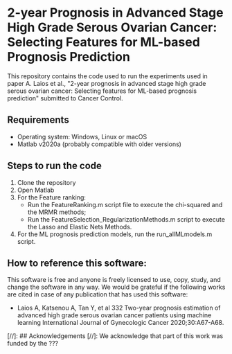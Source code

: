 # 2-year Prognosis in Advanced Stage High Grade Serous Ovarian Cancer: Selecting Features for ML-based Prognosis Prediction

This repository contains the code used to run the experiments used in paper A. Laios et al., "2-year prognosis in advanced stage high grade serous ovarian cancer: Selecting features for ML-based prognosis prediction" submitted to Cancer Control.

## Requirements

* Operating system: Windows, Linux or macOS
* Matlab v2020a (probably compatible with older versions)
    
## Steps to run the code

1. Clone the repository
2. Open Matlab
3. For the Feature ranking: 
    - Run the FeatureRanking.m script file to execute the chi-squared and the MRMR methods;
    - Run the FeatureSelection_RegularizationMethods.m script to execute the Lasso and Elastic Nets Methods.
4. For the ML prognosis prediction models, run the run_allMLmodels.m script. 

  
## How to reference this software:
This software is free and anyone is freely licensed to use, copy, study, and change the software in any way.
We would be grateful if the following works are cited in case of any publication that has used this software:

- Laios A, Katsenou A, Tan Y, et al 332 Two-year prognosis estimation of advanced high grade serous ovarian cancer patients using machine learning International Journal of Gynecologic Cancer 2020;30:A67-A68.



[//]: ## Acknowledgements
[//]: We acknowledge that part of this work was funded by the ???
